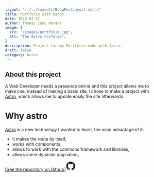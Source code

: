 ```yaml
---
layout: "../../layouts/BlogPostLayout.astro"
title: Portfolio with Astro
date: 2023-04-27
author: Thomas Cano Morant
image: {
  src: "/images/portfolio.jpg",
  alt: "The Astro Porfolio",
}
description: Project for my Portfolio made with Astro.
draft: false
category: Astro
---
```


## About this project
A Web Developer needs a presence online and this project allows me to make one, instead of making a basic site, i chose to make a project with [Astro](https://astro.build/), which allows me to update easily the site afterwards. 

# Why astro
[Astro](https://astro.build/) is a new technology I wanted to learn, the main advantage of it:
 - it makes the route by itself, 
 - works with components,
 - allows to work with the commons framework and libraries,
 - allows some dynamic pagination,

 [[See the repository on Github]<svg xmlns="http://www.w3.org/2000/svg" width="32" height="32" viewBox="0 0 24 24"><path fill="currentColor" fill-rule="evenodd" d="M11.999 1C5.926 1 1 5.925 1 12c0 4.86 3.152 8.983 7.523 10.437c.55.102.75-.238.75-.53c0-.26-.009-.952-.014-1.87c-3.06.664-3.706-1.475-3.706-1.475c-.5-1.27-1.221-1.61-1.221-1.61c-.999-.681.075-.668.075-.668c1.105.078 1.685 1.134 1.685 1.134c.981 1.68 2.575 1.195 3.202.914c.1-.71.384-1.195.698-1.47c-2.442-.278-5.01-1.222-5.01-5.437c0-1.2.428-2.183 1.132-2.952c-.114-.278-.491-1.397.108-2.91c0 0 .923-.297 3.025 1.127A10.536 10.536 0 0 1 12 6.32a10.49 10.49 0 0 1 2.754.37c2.1-1.424 3.022-1.128 3.022-1.128c.6 1.514.223 2.633.11 2.911c.705.769 1.13 1.751 1.13 2.952c0 4.226-2.572 5.156-5.022 5.428c.395.34.747 1.01.747 2.037c0 1.47-.014 2.657-.014 3.017c0 .295.199.637.756.53C19.851 20.979 23 16.859 23 12c0-6.075-4.926-11-11.001-11"/></svg>](https://github.com/kenosama/Showcase)